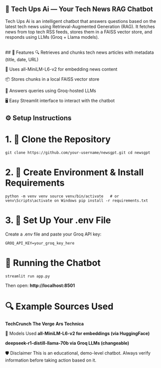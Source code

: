 ## 📰 Tech Ups Ai — Your Tech News RAG Chatbot

Tech Ups Ai is an intelligent chatbot that answers questions based on the latest tech news using Retrieval-Augmented Generation (RAG). It fetches news from top tech RSS feeds, stores them in a FAISS vector store, and responds using LLMs (Groq + Llama models).

<br>
## 🚀 Features
🔍 Retrieves and chunks tech news articles with metadata (title, date, URL)

🤖 Uses all-MiniLM-L6-v2 for embedding news content

📦 Stores chunks in a local FAISS vector store

🧠 Answers queries using Groq-hosted LLMs

🖥️ Easy Streamlit interface to interact with the chatbot

## ⚙️ Setup Instructions
# 1. 🧠 Clone the Repository
`
git clone https://github.com/your-username/newsgpt.git
cd newsgpt
`
# 2. 🐍 Create Environment & Install Requirements
`python -m venv venv
source venv/bin/activate   # or venv\Scripts\activate on Windows
pip install -r requirements.txt`

# 3. 🔐 Set Up Your .env File

Create a .env file and paste your Groq API key:

`GROQ_API_KEY=your_groq_key_here`

# 💬 Running the Chatbot

`streamlit run app.py`

Then open: **http://localhost:8501**

# 🔍 Example Sources Used
**TechCrunch**
**The Verge**
**Ars Technica**

🧠 Models Used
**all-MiniLM-L6-v2 for embeddings (via HuggingFace)**

**deepseek-r1-distill-llama-70b via Groq LLMs (changeable)**

🛡️ Disclaimer
This is an educational, demo-level chatbot. Always verify information before taking action based on it.
